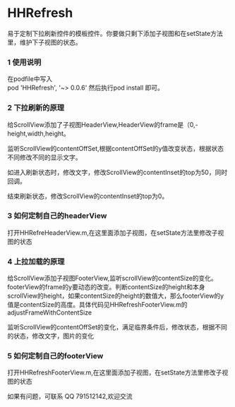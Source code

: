 # HHRefresh
易于定制下拉刷新控件的模板控件。你要做只剩下添加子视图和在setState方法里，维护下子视图的状态。

### 1 使用说明
在podfile中写入  
pod 'HHRefresh', '~> 0.0.6'
然后执行pod install 即可。 

### 2 下拉刷新的原理
给ScrollView添加了子视图HeaderView,HeaderView的frame是（0,-height,width,height。<br/>

监听ScrollView的contentOffSet,根据contentOffSet的y值改变状态，根据状态不同修改不同的显示文字。<br/>

如进入刷新状态时，修改文字，修改ScrollView的contentInset的top为50，同时回调。<br/>

结束刷新状态，修改ScrollView的contentInset的top为0。

### 3 如何定制自己的headerView

打开HHRefreHeaderView.m,在这里面添加子视图，在setState方法里修改子视图的状态

### 4 上拉加载的原理


给ScrollView添加子视图FooterView,监听scrollView的contentSize的变化。footerView的frame的y要动态的改变。判断contentSize的height和本身scrollView的height，如果contentSize的height的数值大，那么footerView的y值是contentSize的高度。具体代码见HHRefreshFooterView.m的adjustFrameWithContentSize

监听ScrollView的contentOffSet的变化，满足临界条件后，修改状态，根据不同的状态，修改文字，图片的变化

### 5 如何定制自己的footerView
打开HHRefreshFooterView.m,在这里面添加子视图，在setState方法里修改子视图的状态


如果有问题，可联系 QQ 791512142,欢迎交流